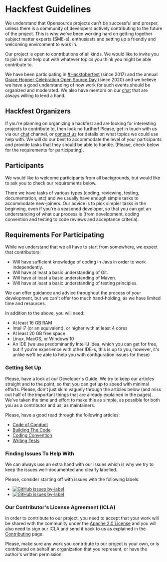 # Hackfest Guidelines

We understand that Opensource projects can't be successful and prosper, unless there is a community of developers
actively contributing to the future of the project. This is why we've been working hard on getting together subject
matter experts (SME-s), enthusiasts and setting up a friendly and welcoming environment to work in.

Our project is open to contributions of all kinds. We would like to invite you to join in and help out with whatever
topics you think you might be able contribute to.

We have been participating in [#Hacktoberfest] (since 2017) and the annual [Grace Hopper Celebration Open Source Day]
(since 2020) and we believe we have a good understanding of how work for such events should be organized and moderated.
We also have mentors on our [chat] that are always willing to lend a hand.

## Hackfest Organizers

If you're planning on organizing a hackfest and are looking for interesting projects to contribute to, then look
no further! Please, get in touch with us via our [chat] channel, or [contact us] for details on what topics we could use
help with. We will do our best to accommodate the level of your participants and provide tasks that they should be able
to handle. (Please, check below for the requirements for participating).

## Participants

We would like to welcome participants from all backgrounds, but would like to ask you to check our requirements below.

There we have tasks of various types (coding, reviewing, testing, documentation, etc) and we usually have enough simple
tasks to accommodate new-joiners. Our advice is to pick simpler tasks in the beginning, even if you're a seasoned
developer, so that you can get an understanding of what our process is (from development, coding convention and
testing to code reviews and acceptance criteria).

## Requirements For Participating

While we understand that we all have to start from somewhere, we expect that contributors:

* Will have sufficient knowledge of coding in Java in order to work independently.
* Will have at least a basic understanding of Git.
* Will have at least a basic understanding of Maven.
* Will have at least a basic understanding of testing principles.

We can offer guidance and advice throughout the process of your development, but we can't offer too much hand-holding,
as we have limited time and resources.

In addition to the above, you will need:

* At least 16 GB RAM
* Intel i7 (or an equivalent), or higher with at least 4 cores
* At least 20 GB free space
* Linux, MacOS, or Windows 10
* An IDE (we use predominantly IntelliJ Idea, which you can get for free, but if you're experience with other IDE-s,
  this is up to you, however, it's unlike we'll be able to help you with configuration issues for these)

### Getting Set Up

Please, have a look at our Developer's Guide. We try to keep our articles straight and to the point, so that you can
get up to speed with minimal efforts. Please, don't just skim vaguely through the articles below (and miss out half of
the important things that are already explained in the pages). We've taken the time and effort to make this as simple,
as possible for both you as a contributor and us, as maintainers.

Please, have a good read through the following articles:

* [Code of Conduct]
* [Building The Code]
* [Coding Convention]
* [Writing Tests]

### Finding Issues To Help With

We can always use an extra hand with our issues which is why we try to keep the issues well-documented and clearly
labelled.

Please, consider starting off with issues with the following labels:

* [![GitHub issues by-label][good-first-issue-badge]][good-first-issue-link]
* [![GitHub issues by-label][help-wanted-badge]][help-wanted-link]

### Our Contributor's License Agreement (ICLA)

In order to contribute to our project, you need to accept that your work will be shared with the community under the
[Apache 2.0 License] and you will also need to sign our ICLA and send it back to us as explained in the [Contributing]
page.

Please, make sure any work you contribute to our project is your own, or is contributed on behalf an organization that
you represent, or have the author's written permission.  

[<--# Links -->]: #
[chat]: ../chat-redirect.md
[contact us]: mailto:carlspring@gmail.com
[Building The Code]: ../developer-guide/building-the-code.md
[Coding Convention]: ../developer-guide/coding-convention.md
[Apache 2.0 License]: https://github.com/strongbox/strongbox/blob/master/LICENSE
[Code of Conduct]: https://github.com/strongbox/strongbox/blob/master/CODE-OF-CONDUCT.md
[Contributing]: https://github.com/strongbox/strongbox/blob/master/CONTRIBUTING.md
[ICLA]: https://github.com/strongbox/strongbox/blob/master/ICLA.md
[Writing Tests]: ../developer-guide/writing-tests.md

[#Hacktoberfest]: http://hacktoberfest.digitalocean.com/
[Grace Hopper Celebration Open Source Day]: ./grace-hopper-celebration/index.md

[good-first-issue-link]: https://github.com/strongbox/strongbox/issues?q=is%3Aissue+is%3Aopen+label%3A%22good%20first%20issue%22
[good-first-issue-badge]: https://img.shields.io/github/issues-raw/strongbox/strongbox/good%20first%20issue.svg?label=good%20first%20issue
[help-wanted-link]: https://github.com/strongbox/strongbox/issues?q=is%3Aissue+is%3Aopen+label%3A%22help%20wanted%22
[help-wanted-badge]: https://img.shields.io/github/issues-raw/strongbox/strongbox/help%20wanted.svg?label=help%20wanted&color=%23856bf9& 
